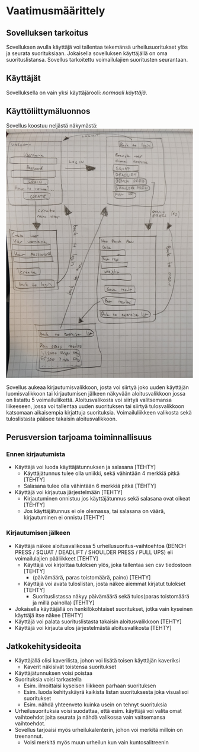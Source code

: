 # Vaatimusmäärittely

## Sovelluksen tarkoitus

Sovelluksen avulla käyttäjä voi tallentaa tekemänsä urheilusuoritukset ylös ja seurata suorituksiaan. Jokaisella sovelluksen käyttäjällä on oma suorituslistansa.
Sovellus tarkoitettu voimailulajien suoritusten seurantaan.

## Käyttäjät

Sovelluksella on vain yksi käyttäjärooli: _normaali käyttäjä_.

## Käyttöliittymäluonnos

Sovellus koostuu neljästä näkymästä: 
![](./kuvat/kayttoliittyma_hahmotelma_2.jpg)

Sovellus aukeaa kirjautumisvalikkoon, josta voi siirtyä joko uuden käyttäjän luomisvalikkoon tai kirjautumisen jälkeen näkyvään aloitusvalikkoon jossa on listattu 5 voimailuliikettä.
Aloitusvalikosta voi siirtyä valitsemansa liikeeseen, jossa voi tallentaa uuden suorituksen tai siirtyä tulosvalikkoon katsomaan aikaisempia kirjattuja suorituksia. Voimailuliikkeen valikosta sekä tuloslistasta pääsee takaisin aloitusvalikkoon.


## Perusversion tarjoama toiminnallisuus

### Ennen kirjautumista

- Käyttäjä voi luoda käyttäjätunnuksen ja salasana [TEHTY]
	- Käyttäjätunnus tulee olla uniikki, sekä vähintään 4 merkkiä pitkä [TEHTY]
	- Salasana tulee olla vähintään 6 merkkiä pitkä [TEHTY]
- Käyttäjä voi kirjautua järjestelmään [TEHTY]
	- Kirjautuminen onnistuu jos käyttäjätunnus sekä salasana ovat oikeat [TEHTY]
	- Jos käyttäjätunnus ei ole olemassa, tai salasana on väärä, kirjautuminen ei onnistu [TEHTY]

### Kirjautumisen jälkeen

- Käyttäjä näkee aloitusvalikossa 5 urheilusuoritus-vaihtoehtoa (BENCH PRESS / SQUAT / DEADLIFT / SHOULDER PRESS / PULL UPS) eli voimailulajien pääliikkeet [TEHTY]
	- Käyttäjä voi kirjoittaa tuloksen ylös, joka tallentaa sen csv tiedostoon [TEHTY]
		- (päivämäärä, paras toistomäärä, paino) [TEHTY]
	- Käyttäjä voi avata tuloslistan, josta näkee aiemmat kirjatut tulokset [TEHTY]
		- Suorituslistassa näkyy päivämäärä sekä tulos(paras toistomäärä ja millä painolla) [TEHTY]
- Jokaisella käyttäjällä on henkilökohtaiset suoritukset, jotka vain kyseinen käyttäjä itse näkee [TEHTY]
- Käyttäjä voi palata suorituslistasta takaisin aloitusvalikkoon [TEHTY]
- Käyttäjä voi kirjauta ulos järjestelmästä aloitusvalikosta [TEHTY]

## Jatkokehitysideoita

- Käyttäjällä olisi kaverilista, johon voi lisätä toisen käyttäjän kaveriksi
	- Kaverit näkisivät toistensa suoritukset
- Käyttäjätunnuksen voisi poistaa
- Suorituksia voisi tarkastella
	- Esim. ilmoittaisi kyseisen liikkeen parhaan suorituksen
	- Esim. luoda kehityskäyrä kaikista listan suorituksesta joka visualisoi suoritukset
	- Esim. nähdä yhteenveto kuinka usein on tehnyt suorituksia
- Urheilusuorituksia voisi suodattaa, että esim. käyttäjä voi valita omat vaihtoehdot joita seurata ja nähdä valikossa vain vaitsemansa vaihtoehdot.
- Sovellus tarjoaisi myös urheilukalenterin, johon voi merkitä milloin on treenannut.
	- Voisi merkitä myös muun urheilun kun vain kuntosalitreenin

	

